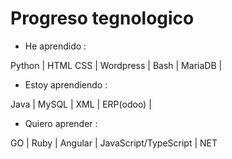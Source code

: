 # Progreso tegnologico

* He aprendido :
  
Python |  HTML CSS  | Wordpress |  Bash | MariaDB |

* Estoy aprendiendo :

Java | MySQL |  XML | ERP(odoo) |

* Quiero aprender :

 GO  | Ruby |  Angular |   JavaScript/TypeScript |  NET

